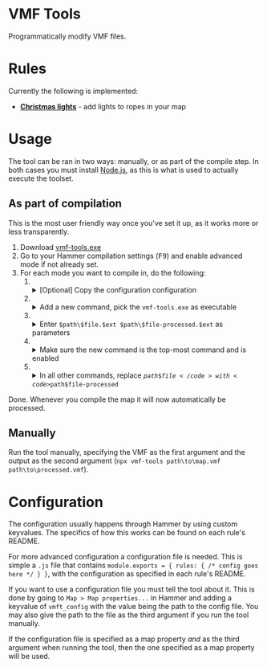 VMF Tools
=============

Programmatically modify VMF files.

# Rules

Currently the following is implemented:

- [**Christmas lights**](docs/christmas_lights.md) - add lights to ropes in your map

# Usage

The tool can be ran in two ways: manually, or as part of the compile step. In both cases you must install [Node.js](https://nodejs.org/en/), as this is what is used to actually execute the toolset.

## As part of compilation

This is the most user friendly way once you've set it up, as it works more or less transparently.

1. Download [vmf-tools.exe](bin/vmf-tools.exe)
2. Go to your Hammer compilation settings (<kbd>F9</kbd>) and enable advanced mode if not already set.
3. For each mode you want to compile in, do the following:
    1. &#8203;<details><summary>[Optional] Copy the configuration configuration</summary>![](docs/imgs/setup_comp1.png)</details>
    2. &#8203;<details><summary>Add a new command, pick the <code>vmf-tools.exe</code> as executable</summary>![](docs/imgs/setup_comp2.png)</details>
    2. &#8203;<details><summary>Enter `$path\$file.$ext $path\$file-processed.$ext` as parameters</summary>![](docs/imgs/setup_comp3.png)</details>
    3. &#8203;<details><summary>Make sure the new command is the top-most command and is enabled</summary>![](docs/imgs/setup_comp4.png)</details>
    4. &#8203;<details><summary>In all other commands, replace <code>$path\$file</code> with <code>$path\$file-processed</code></summary>![](docs/imgs/setup_comp5.png)</details>

Done. Whenever you compile the map it will now automatically be processed.

## Manually

Run the tool manually, specifying the VMF as the first argument and the output as the second argument (`npx vmf-tools path\to\map.vmf path\to\processed.vmf`).

# Configuration

The configuration usually happens through Hammer by using custom keyvalues. The specifics of how this works can be found on each rule's README.

For more advanced configuration a configuration file is needed. This is simple a `.js` file that contains `module.exports = { rules: { /* config goes here */ } }`, with the configuration as specified in each rule's README.

If you want to use a configuration file you must tell the tool about it. This is done by going to `Map > Map properties...` in Hammer and adding a keyvalue of `vmft_config` with the value being the path to the config file. You may also give the path to the file as the third argument if you run the tool manually.

If the configuration file is specified as a map property *and* as the third argument when running the tool, then the one specified as a map property will be used.
